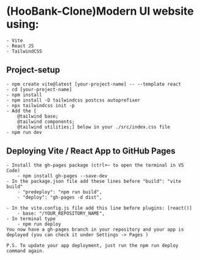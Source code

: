 # (HooBank-Clone)Modern UI website using:

    - Vite
    - React JS
    - TailwindCSS

## Project-setup

    - npm create vite@latest [your-project-name] -- --template react
    - cd [your-project-name]
    - npm install
    - npm install -D tailwindcss postcss autoprefixer
    - npx tailwindcss init -p
    - Add the [
        @tailwind base;
        @tailwind components;
        @tailwind utilities;] below in your ./src/index.css file
    - npm run dev

## Deploying Vite / React App to GitHub Pages

    - Install the gh-pages package (ctrl+~ to open the terminal in VS Code)
        - npm install gh-pages --save-dev
    - In the package.json file add these lines before "build": "vite build"
        - "predeploy": "npm run build",
        - "deploy": "gh-pages -d dist",

    - In the vite.config.js file add this line before plugins: [react()]
        - base: "/YOUR_REPOSITORY_NAME",
    - In terminal type
        - npm run deploy
    You now have a gh-pages branch in your repository and your app is deployed (you can check it under Settings -> Pages )

    P.S. To update your app deployment, just run the npm run deploy command again.
